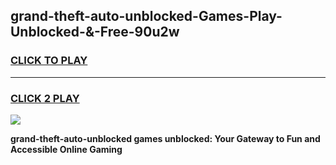 
## grand-theft-auto-unblocked-Games-Play-Unblocked-&-Free-90u2w
<h3>
<a href="https://premium76.site?title=grand-theft-auto-unblocked&ref=24A">CLICK TO PLAY</a></h3>
<hr>

<h3>
<a href="https://premium76.site?title=grand-theft-auto-unblocked&ref=24A">CLICK 2 PLAY</a>
  
</h3>

<a href="https://premium76.site?title=grand-theft-auto-unblocked&ref=24A"><img src="https://clearcache.store/games.png"></a>


**grand-theft-auto-unblocked games unblocked: Your Gateway to Fun and Accessible Online Gaming**
